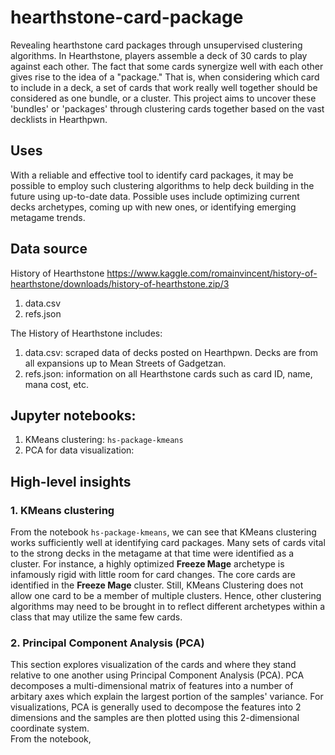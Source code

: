 # hearthstone-card-package
Revealing hearthstone card packages through unsupervised clustering algorithms.
In Hearthstone, players assemble a deck of 30 cards to play against each other. The fact that some cards synergize well with each other gives rise to the idea of a "package." That is, when considering which card to include in a deck, a set of cards that work really well together should be considered as one bundle, or a cluster.
This project aims to uncover these 'bundles' or 'packages' through clustering cards together based on the vast decklists in Hearthpwn.  

## Uses
With a reliable and effective tool to identify card packages, it may be possible to employ such clustering algorithms to help deck building in the future using up-to-date data. Possible uses include optimizing current decks archetypes, coming up with new ones, or identifying emerging metagame trends.

## Data source
History of Hearthstone https://www.kaggle.com/romainvincent/history-of-hearthstone/downloads/history-of-hearthstone.zip/3
1. data.csv
2. refs.json

The History of Hearthstone includes:
1. data.csv: scraped data of decks posted on Hearthpwn. Decks are from all expansions up to Mean Streets of Gadgetzan.
2. refs.json: information on all Hearthstone cards such as card ID, name, mana cost, etc.

## Jupyter notebooks:
1. KMeans clustering: `hs-package-kmeans`
2. PCA for data visualization: 

## High-level insights
### 1. KMeans clustering
From the notebook `hs-package-kmeans`, we can see that KMeans clustering works sufficiently well at identifying card packages. Many sets of cards vital to the strong decks in the metagame at that time were identified as a cluster. For instance, a highly optimized **Freeze Mage** archetype is infamously rigid with little room for card changes. The core cards are identified in the **Freeze Mage** cluster. Still, KMeans Clustering does not allow one card to be a member of multiple clusters. Hence, other clustering algorithms may need to be brought in to reflect different archetypes within a class that may utilize the same few cards.
### 2. Principal Component Analysis (PCA)
This section explores visualization of the cards and where they stand relative to one another using Principal Component Analysis (PCA). PCA decomposes a multi-dimensional matrix of features into a number of arbitary axes which explain the largest portion of the samples' variance. For visualizations, PCA is generally used to decompose the features into 2 dimensions and the samples are then plotted using this 2-dimensional coordinate system.  
From the notebook, 
